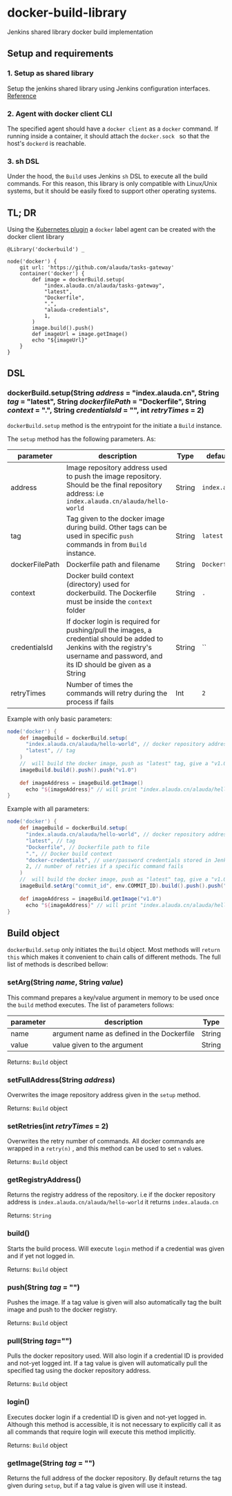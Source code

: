 # docker-build-library
Jenkins shared library docker build implementation

## Setup and requirements

### 1. Setup as shared library

Setup the jenkins shared library using Jenkins configuration interfaces. [Reference](https://jenkins.io/doc/book/pipeline/shared-libraries/)

### 2. Agent with docker client CLI

The specified agent should have a `docker client` as a `docker` command. If running inside a container, it should attach the `docker.sock ` so that the host's `dockerd` is reachable.

### 3. sh DSL

Under the hood, the `Build` uses Jenkins `sh` DSL to execute all the build commands. For this reason, this library is only compatible with Linux/Unix systems, but it should be easily fixed to support other operating systems.

## TL; DR

Using the [Kubernetes plugin](<https://github.com/jenkinsci/kubernetes-plugin>) a `docker` label agent can be created with the docker client library

```
@Library('dockerbuild') _

node('docker') {
    git url: 'https://github.com/alauda/tasks-gateway'
    container('docker') {
        def image = dockerBuild.setup(
            "index.alauda.cn/alauda/tasks-gateway",
            "latest",
            "Dockerfile",
            ".",
            "alauda-credentials",
            1,
        )
        image.build().push()
        def imageUrl = image.getImage()
        echo "${imageUrl}"
    }
}

```




## DSL

### dockerBuild.setup(String *address* = "index.alauda.cn", String *tag* = "latest", String *dockerfilePath* = "Dockerfile", String *context* = ".", String *credentialsId* = "", int *retryTimes* = 2)

`dockerBuild.setup` method is the entrypoint for the initiate a `Build` instance.

The `setup` method has the following parameters. As:

| parameter      | description                                                  | Type   | default value     |
| -------------- | ------------------------------------------------------------ | ------ | ----------------- |
| address        | Image repository address used to push the image repository. Should be the final repository address: i.e `index.alauda.cn/alauda/hello-world` | String | `index.alauda.cn` |
| tag            | Tag given to the docker image during build. Other tags can be used in specific `push` commands in from `Build` instance. | String | `latest`          |
| dockerFilePath | Dockerfile path and filename                                 | String | `Dockerfile`      |
| context        | Docker build context (directory) used for dockerbuild. The Dockerfile must be inside the `context` folder | String | `.`               |
| credentialsId  | If docker login is required for pushing/pull the images, a credential should be added to Jenkins with the registry's username and password, and its ID should be given as a String | String | ``                |
| retryTimes     | Number of times the commands will retry during the process if fails | Int    | `2`               |

Example with only basic parameters:

```groovy
node('docker') {
    def imageBuild = dockerBuild.setup(
      "index.alauda.cn/alauda/hello-world", // docker repository address
      "latest", // tag 
    )
    //  will build the docker image, push as "latest" tag, give a "v1.0" and push again
    imageBuild.build().push().push("v1.0")
  
    def imageAddress = imageBuild.getImage()
	  echo "${imageAddress}" // will print "index.alauda.cn/alauda/hello-world:latest" 
}
```



Example with all parameters:

```groovy
node('docker') {
    def imageBuild = dockerBuild.setup(
      "index.alauda.cn/alauda/hello-world", // docker repository address
      "latest", // tag
      "Dockerfile", // Dockerfile path to file
      ".", // Docker build context
      "docker-credentials", // user/password credentials stored in Jenkins
      2, // number of retries if a specific command fails
    )
    //  will build the docker image, push as "latest" tag, give a "v1.0" and push again
    imageBuild.setArg("commit_id", env.COMMIT_ID).build().push().push("v1.0")
  
    def imageAddress = imageBuild.getImage("v1.0")
	  echo "${imageAddress}" // will print "index.alauda.cn/alauda/hello-world:v1.0" 
}
```



## Build object

`dockerBuild.setup` only initiates the `Build` object. Most methods will `return this`  which makes it convenient to chain calls of different methods. The full list of methods is described bellow:

### setArg(String *name*, String *value*)

This command prepares a key/value argument in memory to be used once the `build` method executes. The list of parameters follows:

| parameter | description                                | Type   |
| --------- | ------------------------------------------ | ------ |
| name      | argument name as defined in the Dockerfile | String |
| value     | value given to the argument                | String |

Returns: `Build` object

### setFullAddress(String *address*)

Overwrites the image repository address given in the `setup` method.

Returns: `Build` object



### setRetries(int *retryTimes* = 2)

Overwrites the retry number of commands. All docker commands are wrapped in a `retry(n)` , and this method can be used to set `n` values.

Returns: `Build` object



### getRegistryAddress()

Returns the registry address of the repository. i.e if the docker repository address is `index.alauda.cn/alauda/hello-world` it returns `index.alauda.cn`

Returns: `String`



### build()

Starts the build process. Will execute `login` method if a credential was given and if yet not logged in.

Returns: `Build` object



### push(String *tag* = "")

Pushes the image. If a tag value is given will also automatically tag the built image and push to the docker registry.

Returns: `Build` object



### pull(String *tag*="")

Pulls the docker repository used. Will also login if a credential ID is provided and not-yet logged int. If a tag value is given will automatically pull the specified tag using the docker repository address.

Returns: `Build` object



### login()

Executes docker login if a credential ID is given and not-yet logged in. Although this method is accessible, it is not necessary to explicitly call it as all commands that require login will execute this method implicitly.

Returns: `Build` object



### getImage(String *tag* = "")

Returns the full address of the docker repository. By default returns the tag given during `setup`, but if a tag value is given will use it instead.

